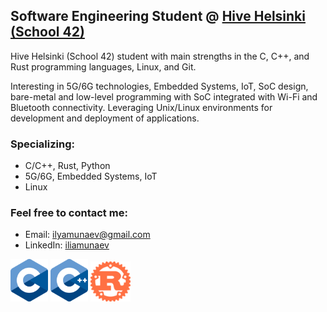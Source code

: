 ## Software Engineering Student @ [Hive Helsinki (School 42)](https://www.hive.fi/en/curriculum/)
Hive Helsinki (School 42) student with main strengths in the C, C++, and Rust programming languages, Linux, and Git.

Interesting in 5G/6G technologies, Embedded Systems, IoT, SoC design, bare-metal and low-level programming with SoC integrated with Wi-Fi and Bluetooth connectivity. Leveraging Unix/Linux environments for development and deployment of applications.

### Specializing:
- C/C++, Rust, Python
- 5G/6G, Embedded Systems, IoT
- Linux

### Feel free to contact me:
- Email: ilyamunaev@gmail.com
- LinkedIn: [iliamunaev]( https://www.linkedin.com/in/iliamunaev/)
  
<img src="https://github.com/iliamunaev/iliamunaev/blob/main/C_Logo.png" width="60"/> <img src="https://github.com/iliamunaev/iliamunaev/blob/main/CPP_logo.png" width="60"/> <img src="https://github.com/iliamunaev/iliamunaev/blob/main/Rust_logo.png" width="64"/>
